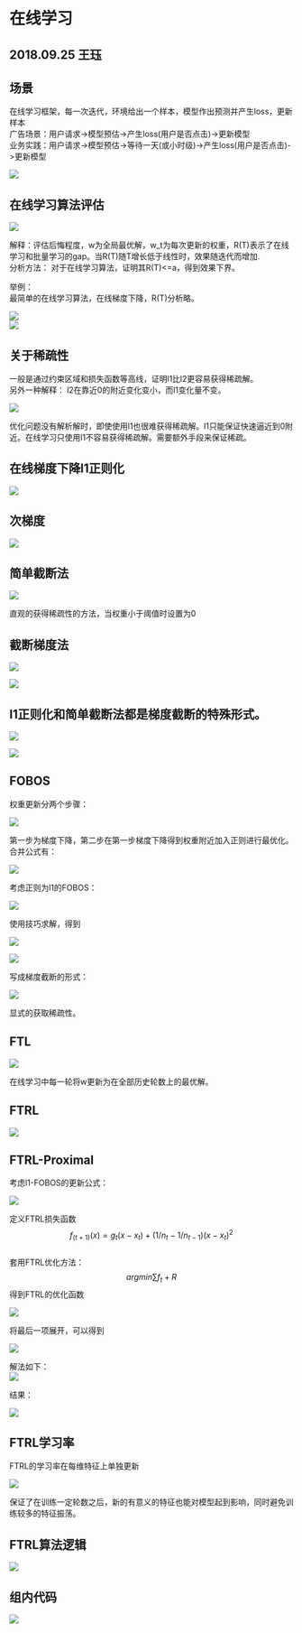 # 在线学习 #
## 2018.09.25 王珏 ##
## 场景 ##

在线学习框架，每一次迭代，环境给出一个样本，模型作出预测并产生loss，更新样本  
广告场景：用户请求->模型预估->产生loss(用户是否点击)->更新模型  
业务实践：用户请求->模型预估->等待一天(或小时级)->产生loss(用户是否点击)->更新模型  
  

![](./pic/online_1.png)

## 在线学习算法评估 ##

![](./pic/online_2.png)  
  

解释：评估后悔程度，w为全局最优解，w_t为每次更新的权重，R(T)表示了在线学习和批量学习的gap。当R(T)随T增长低于线性时，效果随迭代而增加.  
分析方法： 对于在线学习算法，证明其R(T)<=a，得到效果下界。  



举例：  
最简单的在线学习算法，在线梯度下降，R(T)分析略。  

![](./pic/online_3.png)  
![](./pic/online_22.png)  


## 关于稀疏性 ##

一般是通过约束区域和损失函数等高线，证明l1比l2更容易获得稀疏解。  
另外一种解释： l2在靠近0的附近变化变小，而l1变化量不变。  

![](./pic/online_4.png)

优化问题没有解析解时，即使使用l1也很难获得稀疏解。l1只能保证快速逼近到0附近。在线学习只使用l1不容易获得稀疏解。需要额外手段来保证稀疏。  

## 在线梯度下降l1正则化 ##

![](./pic/online_23.png)  

## 次梯度 ##

![](./pic/online_5.png)


## 简单截断法 ##

![](./pic/online_6.png)


直观的获得稀疏性的方法，当权重小于阈值时设置为0  


## 截断梯度法 ##


![](./pic/online_7.png)








![](./pic/online_8.png)  

## l1正则化和简单截断法都是梯度截断的特殊形式。 ##  

![](./pic/online_9.png)



![](./pic/online_10.png)


## FOBOS ##

权重更新分两个步骤：  

![](./pic/online_11.png)


第一步为梯度下降，第二步在第一步梯度下降得到权重附近加入正则进行最优化。  
合并公式有：  

![](./pic/online_12.png)

考虑正则为l1的FOBOS：  

![](./pic/online_13.png)

使用技巧求解，得到 

![](./pic/online_24.png) 

![](./pic/online_14.png)

写成梯度截断的形式： 

![](./pic/online_15.png)

显式的获取稀疏性。

## FTL ##

![](./pic/online_16.png)

  
在线学习中每一轮将w更新为在全部历史轮数上的最优解。 

## FTRL ##

![](./pic/online_17.png)

 
## FTRL-Proximal ##
考虑l1-FOBOS的更新公式：


![](./pic/online_18.png)

定义FTRL损失函数 $$f_(t+1)(x) = g_t(x-x_t) + ( 1/n_t - 1/n_{t-1} )(x-x_t)^2$$   
套用FTRL优化方法：$$argmin{ \sum{f_t}+R}$$ 得到FTRL的优化函数 

![](./pic/online_19.png)

将最后一项展开，可以得到 

![](./pic/online_20.png)  

解法如下：  
![](./pic/online_25.png) 

结果：  

![](./pic/online_21.png)


## FTRL学习率 ##  

FTRL的学习率在每维特征上单独更新  

![](./pic/online_26.png)

保证了在训练一定轮数之后，新的有意义的特征也能对模型起到影响，同时避免训练较多的特征振荡。


## FTRL算法逻辑 ##  
![](./pic/online_27.png)


## 组内代码 ##
![](./pic/online_28.png)


